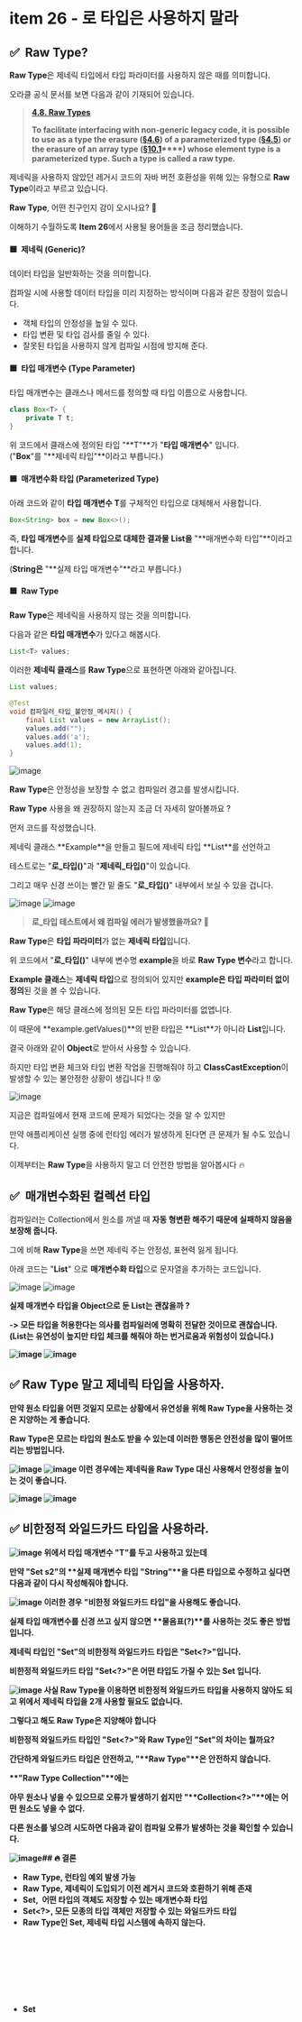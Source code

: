 # item 26 - 로 타입은 사용하지 말라

## ✅  **Raw Type?**

**Raw Type**은 제네릭 타입에서 타입 파라미터를 사용하지 않은 때를 의미합니다.

오라클 공식 문서를 보면 다음과 같이 기재되어 있습니다.

> **[4.8. Raw Types](https://docs.oracle.com/javase/specs/jls/se8/html/jls-4.html#jls-4.8 "4.8 Raw Types")**  
>   
> **To facilitate interfacing with non-generic legacy code, it is possible to use as a type the erasure ([§4.6](https://docs.oracle.com/javase/specs/jls/se8/html/jls-4.html#jls-4.6)) of a parameterized type ([§4.5](https://docs.oracle.com/javase/specs/jls/se8/html/jls-4.html#jls-4.5)) or the erasure of an array type ([§10.1](https://docs.oracle.com/javase/specs/jls/se8/html/jls-10.html#jls-10.1)****) whose element type is a parameterized type. Such a type is called a raw type.**  

제네릭을 사용하지 않았던 레거시 코드의 자바 버전 호환성을 위해 있는 유형으로 **Raw Type**이라고 부르고 있습니다.

**Raw Type**, 어떤 친구인지 감이 오시나요? 🤔

이해하기 수월하도록 **Item 26**에서 사용될 용어들을 조금 정리했습니다.

#### 🟦  **제네릭 (Generic)?**

데이터 타입을 일반화하는 것을 의미합니다.

컴파일 시에 사용할 데이터 타입을 미리 지정하는 방식이며 다음과 같은 장점이 있습니다.

-   객체 타입의 안정성을 높일 수 있다.
-   타입 변환 및 타입 검사를 줄일 수 있다.
-   잘못된 타입을 사용하지 않게 컴파일 시점에 방지해 준다.

#### **🟦  타입 매개변수 (Type Parameter)**

타입 매개변수는 클래스나 메서드를 정의할 때 타입 이름으로 사용합니다.

```java
class Box<T> {
    private T t;
}
```

위 코드에서 클래스에 정의된 타입 "**T"**가 "**타입 매개변수**" 입니다.  
("**Box<T>**"를 "**제네릭 타입"**이라고 부릅니다.)

#### ****🟦**  매개변수화 타입 (Parameterized Type)**

아래 코드와 같이 **타입 매개변수 T**를 구체적인 타입으로 대체해서 사용합니다.

```java
Box<String> box = new Box<>();
```

즉, **타입 매개변수**를 **실제 타입으로 대체한 결과물** **List<String>을** "**매개변수화 타입"**이라고 합니다.

(**String은** "**실제 타입 매개변수"**라고 부릅니다.)

#### ****🟦****  **Raw Type**

**Raw Type**은 제네릭을 사용하지 않는 것을 의미합니다.

다음과 같은 **타입 매개변수**가 있다고 해봅시다.

```java
List<T> values;
```

이러한 **제네릭 클래스**를 **Raw Type**으로 표현하면 아래와 같아집니다.

```java
List values;
```

```java
@Test
void 컴파일러_타입_불안정_메시지() {
    final List values = new ArrayList();
    values.add("");
    values.add('a');
    values.add(1);
}
```
  
![image](https://user-images.githubusercontent.com/82203978/221168022-5bb4862a-9a1c-40a1-9f3c-f81f76215f40.png)


**Raw Type**은 안정성을 보장할 수 없고 컴파일러 경고를 발생시킵니다.

**Raw Type** 사용을 왜 권장하지 않는지 조금 더 자세히 알아볼까요 ?

먼저 코드를 작성했습니다.

제네릭 클래스 **Example<T>**을 만들고 필드에 제네릭 타입 **List<T>**를 선언하고

테스트로는 "**로\_타입()**"과 "**제네릭\_타입()**"이 있습니다.

그리고 매우 신경 쓰이는 빨간 밑 줄도 "**로\_타입()**" 내부에서 보실 수 있을 겁니다.

![image](https://user-images.githubusercontent.com/82203978/221168114-93a525fc-60cd-487a-bb76-cedbf9bd2d1e.png)
![image](https://user-images.githubusercontent.com/82203978/221168133-fd200485-49e4-4e66-a0b1-5a59c8d93acf.png)
> **로\_타입 테스트에서 왜 컴파일 에러가 발생했을까요? 🤔**

**Raw Type**은 **타입 파라미터**가 없는 **제네릭 타입**입니다.

위 코드에서 "**로\_타입()**" 내부에 변수명 **example**을 바로 **Raw Type 변수**라고 합니다.

**Example 클래스**는 **제네릭 타입**으로 정의되어 있지만 **example은 타입 파라미터 없이 정의**된 것을 볼 수 있습니다.

**Raw Type**은 해당 클래스에 정의된 모든 타입 파라미터를 없앱니다.

이 때문에 **example.getValues()**의 반환 타입은 **List<T>**가 아니라 **List**입니다.

결국 아래와 같이 **Object**로 받아서 사용할 수 있습니다.

하지만 타입 변환 체크와 타입 변환 작업을 진행해줘야 하고 **ClassCastException**이 발생할 수 있는 불안정한 상황이 생깁니다 !! 😵

![image](https://user-images.githubusercontent.com/82203978/221168160-aeb0aeab-8742-4049-8654-24c86a830fbb.png)
  
지금은 컴파일에서 현재 코드에 문제가 되었다는 것을 알 수 있지만

만약 애플리케이션 실행 중에 런타임 에러가 발생하게 된다면 큰 문제가 될 수도 있습니다.

이제부터는 **Raw Type**을 사용하지 말고 더 안전한 방법을 알아봅시다 🔥

## **✅  매개변수화된 컬렉션 타입**

컴파일러는 Collection에서 원소를 꺼낼 때 **자동 형변환 해주기 때문에 실패하지 않음을 보장해 줍니다.**

그에 비해 **Raw Type**을 쓰면 제네릭 주는 안정성, 표현력 잃게 됩니다.

아래 코드는 "**List<String>**" 으로 **매개변수화 타입**으로 문자열을 추가하는 코드입니다.

![image](https://user-images.githubusercontent.com/82203978/221168399-0d53efa3-d625-4810-8500-3359cf6a657a.png)
  ![image](https://user-images.githubusercontent.com/82203978/221168412-200f9c85-308e-4e04-b8f2-0209c95a0dfe.png)

**실제 매개변수 타입을 Object으로 둔 List<Object>는 괜찮을까 ?**

\-> **모든 타입을 허용한다는 의사**를 컴파일러에 명확히 전달한 것이므로 괜찮습니다.  
(List<Object>는 유연성이 높지만 타입 체크를 해줘야 하는 번거로움과 위험성이 있습니다.)

![image](https://user-images.githubusercontent.com/82203978/221168448-ab8a6a82-f799-4457-9901-8ea5fe0f4112.png)
  ![image](https://user-images.githubusercontent.com/82203978/221168460-e80bb2cc-53f1-4416-b82f-82d6fe1b1d00.png)

  
## **✅  Raw Type 말고 제네릭 타입을 사용하자.**

만약 원소 타입을 어떤 것일지 모르는 상황에서 유연성을 위해 **Raw Type**을 사용하는 것은 지양하는 게 좋습니다.

**Raw Type은 모르는 타입의 원소도 받을 수 있는데 이러한 행동은 안전성을 많이 떨어뜨리는 방법입니다.**

![image](https://user-images.githubusercontent.com/82203978/221168482-da2c8a6a-7003-4da5-9ce0-14aa3f82d22d.png)
![image](https://user-images.githubusercontent.com/82203978/221168490-43df84ce-8d35-447f-a5c9-2660e6aece44.png)
이런 경우에는 **제네릭**을 **Raw Type** 대신 사용해서 안정성을 높이는 것이 좋습니다.

![image](https://user-images.githubusercontent.com/82203978/221168509-3a8797b1-f004-45d5-aada-e6892d40d8ea.png)
  ![image](https://user-images.githubusercontent.com/82203978/221168517-c78815cf-c975-4e24-a40d-58bb48a974f2.png)

## **✅  비한정적 와일드카드 타입을 사용하라.**

![image](https://user-images.githubusercontent.com/82203978/221168533-d0f3e59b-0166-48a4-bcda-77a2ba94f4bb.png)
위에서 **타입 매개변수** "**T**"를 두고 사용하고 있는데

만약 "**Set<String> s2**"의 **실제 매개변수 타입 "String"**을 다른 타입으로 수정하고 싶다면 다음과 같이 다시 작성해줘야 합니다.

![image](https://user-images.githubusercontent.com/82203978/221168557-4afcacb7-deba-4cc5-ad39-3f078195089c.png)
이러한 경우 "**비한정 와일드카드 타입**"을 사용해도 좋습니다.

**실제 타입 매개변수**를 신경 쓰고 싶지 않으면 **물음표(?)**를 사용하는 것도 좋은 방법입니다.

제네릭 타입인 "**Set<E>**"의 **비한정적 와일드카드 타입**은 "**Set<?>**"입니다.

비한정적 와일드카드 타입 "**Set<?>**"은 어떤 타입도 가질 수 있는 **Set** 입니다.

![image](https://user-images.githubusercontent.com/82203978/221168577-ad7ceb5e-7de2-454a-a11d-b4558debd4df.png)
사실 **Raw Type**을 이용하면 비한정적 와일드카드 타입을 사용하지 않아도 되고 위에서 제네릭 타입을 2개 사용할 필요도 없습니다.

그렇다고 해도 **Raw Type**은 지양해야 합니다

비한정적 와일드카드 타입인 "**Set<?>**"와 Raw Type인 **"Set**"의 차이는 뭘까요?

간단하게 와일드카드 타입은 안전하고, "**Raw Type"**은 안전하지 않습니다.

**"Raw Type Collection"**에는

아무 원소나 넣을 수 있으므로 오류가 발생하기 쉽지만 "**Collection<?>"**에는 어떤 원소도 넣을 수 없다.

다른 원소를 넣으려 시도하면 다음과 같이 컴파일 오류가 발생하는 것을 확인할 수 있습니다.

![image](https://user-images.githubusercontent.com/82203978/221168670-14a9d64f-6498-4a65-8cf9-f8c3c2a06a99.png)## 🔥  **결론**

-   **Raw Type**, 런타임 예외 발생 가능
-   **Raw Type**, 제네릭이 도입되기 이전 레거시 코드와 호환하기 위해 존재
-   **Set<Object>**,  어떤 타입의 객체도 저장할 수 있는 매개변수화 타입
-   **Set<?>**, 모든 모종의 타입 객체만 저장할 수 있는 와일드카드 타입
-   **Raw Type인 Set**, 제네릭 타입 시스템에 속하지 않는다.
-   **Set<Object>와 Set<?>는 안전하지만, Raw Type인 Set은 안전하지 않다.**
